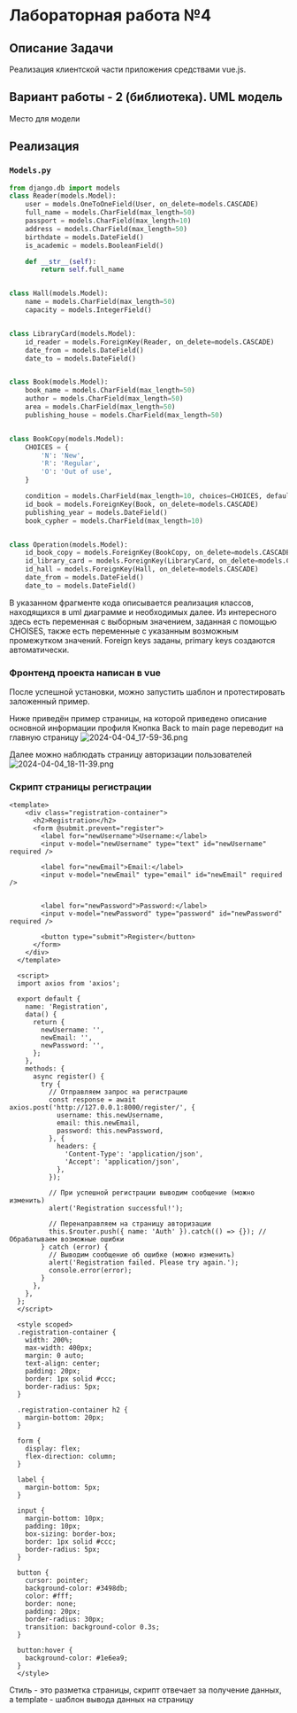 # Лабораторная работа №4


## Описание Задачи

Реализация клиентской части приложения средствами vue.js.

## Вариант работы - 2 (библиотека). UML модель
Место для модели



## Реализация 

### `Models.py`

```python
from django.db import models
class Reader(models.Model):
    user = models.OneToOneField(User, on_delete=models.CASCADE)
    full_name = models.CharField(max_length=50)
    passport = models.CharField(max_length=10)
    address = models.CharField(max_length=50)
    birthdate = models.DateField()
    is_academic = models.BooleanField()

    def __str__(self):
        return self.full_name


class Hall(models.Model):
    name = models.CharField(max_length=50)
    capacity = models.IntegerField()


class LibraryCard(models.Model):
    id_reader = models.ForeignKey(Reader, on_delete=models.CASCADE)
    date_from = models.DateField()
    date_to = models.DateField()


class Book(models.Model):
    book_name = models.CharField(max_length=50)
    author = models.CharField(max_length=50)
    area = models.CharField(max_length=50)
    publishing_house = models.CharField(max_length=50)


class BookCopy(models.Model):
    CHOICES = {
        'N': 'New',
        'R': 'Regular',
        'O': 'Out of use',
    }

    condition = models.CharField(max_length=10, choices=CHOICES, default='N')
    id_book = models.ForeignKey(Book, on_delete=models.CASCADE)
    publishing_year = models.DateField()
    book_cypher = models.CharField(max_length=10)


class Operation(models.Model):
    id_book_copy = models.ForeignKey(BookCopy, on_delete=models.CASCADE)
    id_library_card = models.ForeignKey(LibraryCard, on_delete=models.CASCADE)
    id_hall = models.ForeignKey(Hall, on_delete=models.CASCADE)
    date_from = models.DateField()
    date_to = models.DateField()
```

В указанном фрагменте кода описывается реализация классов, находящихся в uml диаграмме и необходимых далее.
Из интересного здесь есть переменная с выборным значением, заданная с помощью CHOISES, также есть переменные с указанным возможным промежутком значений.
Foreign keys заданы, primary keys создаются автоматически.

### Фронтенд проекта написан в vue
После успешной установки, можно запустить шаблон и протестировать заложенный пример.

Ниже приведён пример страницы, на которой приведено описание основной информации профиля
Кнопка Back to main page переводит на главную страницу
![2024-04-04_17-59-36.png](2024-04-04_17-59-36.png)

Далее можно наблюдать страницу авторизации пользователей
![2024-04-04_18-11-39.png](2024-04-04_18-11-39.png)

### Скрипт страницы регистрации
```
<template>
    <div class="registration-container">
      <h2>Registration</h2>
      <form @submit.prevent="register">
        <label for="newUsername">Username:</label>
        <input v-model="newUsername" type="text" id="newUsername" required />

        <label for="newEmail">Email:</label>
        <input v-model="newEmail" type="email" id="newEmail" required />


        <label for="newPassword">Password:</label>
        <input v-model="newPassword" type="password" id="newPassword" required />
  
        <button type="submit">Register</button>
      </form>
    </div>
  </template>
  
  <script>
  import axios from 'axios';
  
  export default {
    name: 'Registration',
    data() {
      return {
        newUsername: '',
        newEmail: '',
        newPassword: '',
      };
    },
    methods: {
      async register() {
        try {
          // Отправляем запрос на регистрацию
          const response = await axios.post('http://127.0.0.1:8000/register/', {
            username: this.newUsername,
            email: this.newEmail,
            password: this.newPassword,
          }, {
            headers: {
              'Content-Type': 'application/json',
              'Accept': 'application/json',
            },
          });
  
          // При успешной регистрации выводим сообщение (можно изменить)
          alert('Registration successful!');
  
          // Перенаправляем на страницу авторизации
          this.$router.push({ name: 'Auth' }).catch(() => {}); // Обрабатываем возможные ошибки
        } catch (error) {
          // Выводим сообщение об ошибке (можно изменить)
          alert('Registration failed. Please try again.');
          console.error(error);
        }
      },
    },
  };
  </script>
  
  <style scoped>
  .registration-container {
    width: 200%;
    max-width: 400px;
    margin: 0 auto;
    text-align: center;
    padding: 20px;
    border: 1px solid #ccc;
    border-radius: 5px;
  }
  
  .registration-container h2 {
    margin-bottom: 20px;
  }
  
  form {
    display: flex;
    flex-direction: column;
  }
  
  label {
    margin-bottom: 5px;
  }
  
  input {
    margin-bottom: 10px;
    padding: 10px;
    box-sizing: border-box;
    border: 1px solid #ccc;
    border-radius: 5px;
  }
  
  button {
    cursor: pointer;
    background-color: #3498db;
    color: #fff;
    border: none;
    padding: 20px;
    border-radius: 30px;
    transition: background-color 0.3s;
  }
  
  button:hover {
    background-color: #1e6ea9;
  }
  </style>
```
Стиль - это разметка страницы, скрипт отвечает за получение данных, а template - шаблон вывода данных на страницу